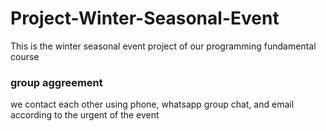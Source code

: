 # Project-Winter-Seasonal-Event
This is the winter seasonal event project of our programming fundamental course

### group aggreement ###
we contact each other using phone, whatsapp group chat, and email according to the urgent of the event





